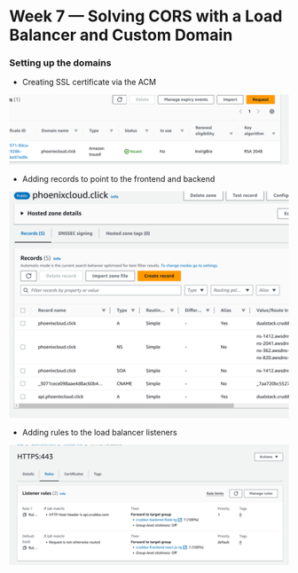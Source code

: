 # Week 7 — Solving CORS with a Load Balancer and Custom Domain

### Setting up the domains

- Creating SSL certificate via the ACM

![This](/screenshots/containers/cert.png)

- Adding records to point to the frontend and backend

![This](/screenshots/containers/records.png)

- Adding rules to the load balancer listeners

![This](/screenshots/containers/rule.png)

